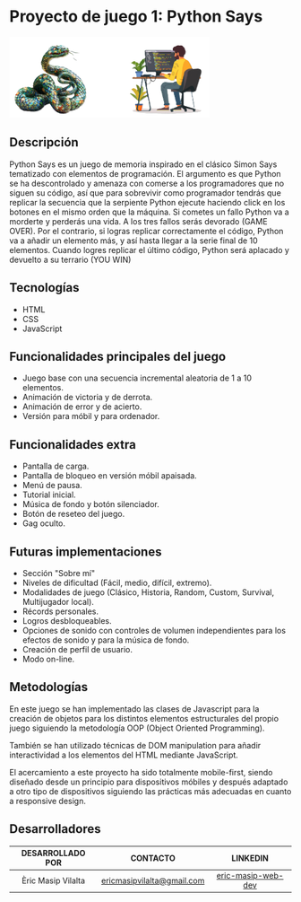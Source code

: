 # Proyecto de juego 1: Python Says

![Python y el programador](./public/images/python-and-programmer.png)
## Descripción

Python Says es un juego de memoria inspirado en el clásico Simon Says tematizado con elementos de programación. El argumento es que Python se ha descontrolado y amenaza con comerse a los programadores que no siguen su código, así que para sobrevivir como programador tendrás que replicar la secuencia que la serpiente Python ejecute haciendo click en los botones en el mismo orden que la máquina. Si cometes un fallo Python va a morderte y perderás una vida. A los tres fallos serás devorado (GAME OVER). Por el contrario, si logras replicar correctamente el código, Python va a añadir un elemento más, y así hasta llegar a la serie final de 10 elementos. Cuando logres replicar el último código, Python será aplacado y devuelto a su terrario (YOU WIN)

## Tecnologías

- HTML
- CSS
- JavaScript

## Funcionalidades principales del juego

- Juego base con una secuencia incremental aleatoria de 1 a 10 elementos.
- Animación de victoria y de derrota.
- Animación de error y de acierto.
- Versión para móbil y para ordenador.

## Funcionalidades extra

- Pantalla de carga.
- Pantalla de bloqueo en versión móbil apaisada.
- Menú de pausa.
- Tutorial inicial.
- Música de fondo y botón silenciador.
- Botón de reseteo del juego.
- Gag oculto.

## Futuras implementaciones

- Sección "Sobre mí"
- Niveles de dificultad (Fácil, medio, difícil, extremo).
- Modalidades de juego (Clásico, Historia, Random, Custom, Survival, Multijugador local).
- Récords personales.
- Logros desbloqueables.
- Opciones de sonido con controles de volumen independientes para los efectos de sonido y para la música de fondo.
- Creación de perfil de usuario.
- Modo on-line.

## Metodologías

En este juego se han implementado las clases de Javascript para la creación de objetos para los distintos elementos estructurales del propio juego siguiendo la metodología OOP (Object Oriented Programming).

También se han utilizado técnicas de DOM manipulation para añadir interactividad a los elementos del HTML mediante JavaScript.

El acercamiento a este proyecto ha sido totalmente mobile-first, siendo diseñado desde un principio para dispositivos móbiles y después adaptado a otro tipo de dispositivos siguiendo las prácticas más adecuadas en cuanto a responsive design.

## Desarrolladores

|  DESARROLLADO POR  |          CONTACTO          |                           LINKEDIN                           |
| :----------------: | :------------------------: | :----------------------------------------------------------: |
| Èric Masip Vilalta | ericmasipvilalta@gmail.com | [eric-masip-web-dev](www.linkedin.com/in/eric-masip-web-dev) |
